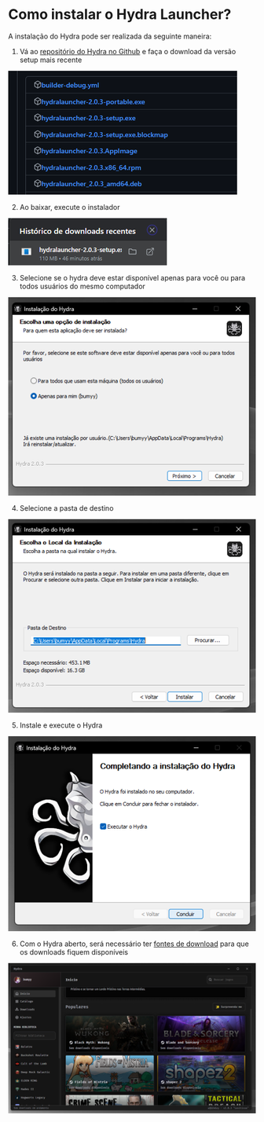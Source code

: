 # Como instalar o Hydra Launcher?

A instalação do Hydra pode ser realizada da seguinte maneira:

1. Vá ao [repositório do Hydra no Github](https://github.com/hydralauncher/hydra/releases/) e faça o download da versão setup mais recente

![github](assets/1-1.png)

2. Ao baixar, execute o instalador

![download](assets/1-2.png)

3. Selecione se o hydra deve estar disponível apenas para você ou para todos usuários do mesmo computador

![users](assets/1-3.png)

4. Selecione a pasta de destino

![destino](assets/1-4.png)

5. Instale e execute o Hydra

![exec](assets/1-5.png)

6. Com o Hydra aberto, será necessário ter [fontes de download](fontes.md) para que os downloads fiquem disponíveis

![hydra](assets/1-6.png)
